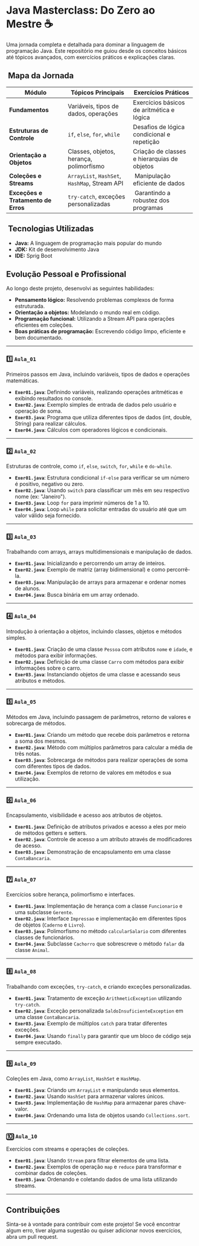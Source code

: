 # Java Masterclass: Do Zero ao Mestre ☕

Uma jornada completa e detalhada para dominar a linguagem de programação Java. Este repositório me guiou desde os conceitos básicos até tópicos avançados, com exercícios práticos e explicações claras.
## ️ Mapa da Jornada

| Módulo | Tópicos Principais | Exercícios Práticos |
|---|---|---|
| **Fundamentos** | Variáveis, tipos de dados, operações |  Exercícios básicos de aritmética e lógica |
| **Estruturas de Controle** | `if`, `else`, `for`, `while` |  Desafios de lógica condicional e repetição |
| **Orientação a Objetos** | Classes, objetos, herança, polimorfismo |  Criação de classes e hierarquias de objetos |
| **Coleções e Streams** | `ArrayList`, `HashSet`, `HashMap`, Stream API | ️ Manipulação eficiente de dados |
| **Exceções e Tratamento de Erros** | `try-catch`, exceções personalizadas | ️ Garantindo a robustez dos programas |

## ️ **Tecnologias Utilizadas**

* **Java:** A linguagem de programação mais popular do mundo
* **JDK:** Kit de desenvolvimento Java
* **IDE:** Sprig Boot

##  **Evolução Pessoal e Profissional**

Ao longo deste projeto, desenvolvi as seguintes habilidades:
* **Pensamento lógico:** Resolvendo problemas complexos de forma estruturada.
* **Orientação a objetos:** Modelando o mundo real em código.
* **Programação funcional:** Utilizando a Stream API para operações eficientes em coleções.
* **Boas práticas de programação:** Escrevendo código limpo, eficiente e bem documentado.
---

### **1️⃣ `Aula_01`**
Primeiros passos em Java, incluindo variáveis, tipos de dados e operações matemáticas.

- **`Exer01.java`**: Definindo variáveis, realizando operações aritméticas e exibindo resultados no console.
- **`Exer02.java`**: Exemplo simples de entrada de dados pelo usuário e operação de soma.
- **`Exer03.java`**: Programa que utiliza diferentes tipos de dados (int, double, String) para realizar cálculos.
- **`Exer04.java`**: Cálculos com operadores lógicos e condicionais.

---

### **2️⃣ `Aula_02`**
Estruturas de controle, como `if`, `else`, `switch`, `for`, `while` e `do-while`.

- **`Exer01.java`**: Estrutura condicional `if-else` para verificar se um número é positivo, negativo ou zero.
- **`Exer02.java`**: Usando `switch` para classificar um mês em seu respectivo nome (ex: "Janeiro").
- **`Exer03.java`**: Loop `for` para imprimir números de 1 a 10.
- **`Exer04.java`**: Loop `while` para solicitar entradas do usuário até que um valor válido seja fornecido.

---

### **3️⃣ `Aula_03`**
Trabalhando com arrays, arrays multidimensionais e manipulação de dados.

- **`Exer01.java`**: Inicializando e percorrendo um array de inteiros.
- **`Exer02.java`**: Exemplo de matriz (array bidimensional) e como percorrê-la.
- **`Exer03.java`**: Manipulação de arrays para armazenar e ordenar nomes de alunos.
- **`Exer04.java`**: Busca binária em um array ordenado.

---

### **4️⃣ `Aula_04`**
Introdução à orientação a objetos, incluindo classes, objetos e métodos simples.

- **`Exer01.java`**: Criação de uma classe `Pessoa` com atributos `nome` e `idade`, e métodos para exibir informações.
- **`Exer02.java`**: Definição de uma classe `Carro` com métodos para exibir informações sobre o carro.
- **`Exer03.java`**: Instanciando objetos de uma classe e acessando seus atributos e métodos.

---

### **5️⃣ `Aula_05`**
Métodos em Java, incluindo passagem de parâmetros, retorno de valores e sobrecarga de métodos.

- **`Exer01.java`**: Criando um método que recebe dois parâmetros e retorna a soma dos mesmos.
- **`Exer02.java`**: Método com múltiplos parâmetros para calcular a média de três notas.
- **`Exer03.java`**: Sobrecarga de métodos para realizar operações de soma com diferentes tipos de dados.
- **`Exer04.java`**: Exemplos de retorno de valores em métodos e sua utilização.

---

### **6️⃣ `Aula_06`**
Encapsulamento, visibilidade e acesso aos atributos de objetos.

- **`Exer01.java`**: Definição de atributos privados e acesso a eles por meio de métodos getters e setters.
- **`Exer02.java`**: Controle de acesso a um atributo através de modificadores de acesso.
- **`Exer03.java`**: Demonstração de encapsulamento em uma classe `ContaBancaria`.

---

### **7️⃣ `Aula_07`**
Exercícios sobre herança, polimorfismo e interfaces.

- **`Exer01.java`**: Implementação de herança com a classe `Funcionario` e uma subclasse `Gerente`.
- **`Exer02.java`**: Interface `Impressao` e implementação em diferentes tipos de objetos (`Caderno` e `Livro`).
- **`Exer03.java`**: Polimorfismo no método `calcularSalario` com diferentes classes de funcionários.
- **`Exer04.java`**: Subclasse `Cachorro` que sobrescreve o método `falar` da classe `Animal`.

---

### **8️⃣ `Aula_08`**
Trabalhando com exceções, `try-catch`, e criando exceções personalizadas.

- **`Exer01.java`**: Tratamento de exceção `ArithmeticException` utilizando `try-catch`.
- **`Exer02.java`**: Exceção personalizada `SaldoInsuficienteException` em uma classe `ContaBancaria`.
- **`Exer03.java`**: Exemplo de múltiplos `catch` para tratar diferentes exceções.
- **`Exer04.java`**: Usando `finally` para garantir que um bloco de código seja sempre executado.

---

### **9️⃣ `Aula_09`**
Coleções em Java, como `ArrayList`, `HashSet` e `HashMap`.

- **`Exer01.java`**: Criando um `ArrayList` e manipulando seus elementos.
- **`Exer02.java`**: Usando `HashSet` para armazenar valores únicos.
- **`Exer03.java`**: Implementação de `HashMap` para armazenar pares chave-valor.
- **`Exer04.java`**: Ordenando uma lista de objetos usando `Collections.sort`.

---

### **🔟 `Aula_10`**
Exercícios com streams e operações de coleções.

- **`Exer01.java`**: Usando `Stream` para filtrar elementos de uma lista.
- **`Exer02.java`**: Exemplos de operação `map` e `reduce` para transformar e combinar dados de coleções.
- **`Exer03.java`**: Ordenando e coletando dados de uma lista utilizando streams.
  
---
## Contribuições
Sinta-se à vontade para contribuir com este projeto! Se você encontrar algum erro, tiver alguma sugestão ou quiser adicionar novos exercícios, abra um pull request.

